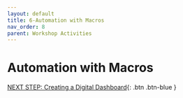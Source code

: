 ```yaml
---
layout: default
title: 6-Automation with Macros
nav_order: 8
parent: Workshop Activities
---
```

# Automation with Macros


[NEXT STEP: Creating a Digital Dashboard](digital-dashboard.html){: .btn .btn-blue }
